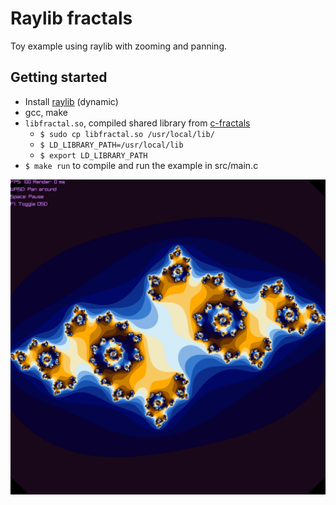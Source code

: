 # Raylib fractals


Toy example using raylib with zooming and panning.


## Getting started

- Install [raylib](https://github.com/raysan5/raylib/releases) (dynamic)
- gcc, make
- `libfractal.so`, compiled shared library from [c-fractals](../c-fractals)
    - `$ sudo cp libfractal.so /usr/local/lib/`
    - `$ LD_LIBRARY_PATH=/usr/local/lib`
    - `$ export LD_LIBRARY_PATH`
- `$ make run` to compile and run the example in src/main.c


![](images/example.png)
